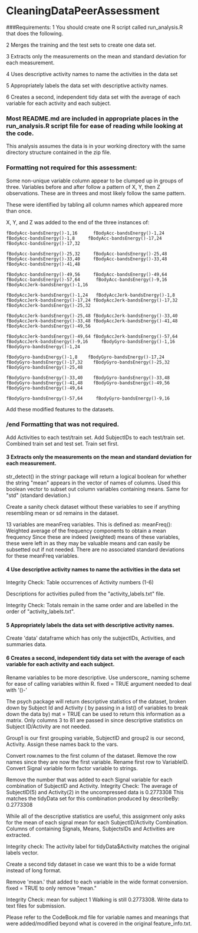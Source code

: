 CleaningDataPeerAssessment
==========================
###Requirements:
1 You should create one R script called run_analysis.R that does the following.
 
2 Merges the training and the test sets to create one data set.

3 Extracts only the measurements on the mean and standard deviation for each measurement. 

4 Uses descriptive activity names to name the activities in the data set

5 Appropriately labels the data set with descriptive activity names. 

6 Creates a second, independent tidy data set with the average of each variable for each activity and each subject. 

### Most README.md are included in appropriate places in the run_analysis.R script file for ease of reading while looking at the code.

This analysis assumes the data is in your working directory with the same directory structure contained in the zip file.

### Formatting not required for this assessment:

Some non-unique variable column appear to be clumped up in groups of three. Variables before and after follow a pattern of X, Y, then Z observations. 
These are in threes and most likely follow the same pattern. 

These were identified by tabling all column names which appeared more than once.

X, Y, and Z was added to the end of the three instances of:

	fBodyAcc-bandsEnergy()-1,16      fBodyAcc-bandsEnergy()-1,24       fBodyAcc-bandsEnergy()-1,8     fBodyAcc-bandsEnergy()-17,24     fBodyAcc-bandsEnergy()-17,32 

    fBodyAcc-bandsEnergy()-25,32     fBodyAcc-bandsEnergy()-25,48     fBodyAcc-bandsEnergy()-33,40     fBodyAcc-bandsEnergy()-33,48     fBodyAcc-bandsEnergy()-41,48 

    fBodyAcc-bandsEnergy()-49,56     fBodyAcc-bandsEnergy()-49,64     fBodyAcc-bandsEnergy()-57,64      fBodyAcc-bandsEnergy()-9,16  fBodyAccJerk-bandsEnergy()-1,16 

	fBodyAccJerk-bandsEnergy()-1,24   fBodyAccJerk-bandsEnergy()-1,8 fBodyAccJerk-bandsEnergy()-17,24 fBodyAccJerk-bandsEnergy()-17,32 fBodyAccJerk-bandsEnergy()-25,32 

	fBodyAccJerk-bandsEnergy()-25,48 fBodyAccJerk-bandsEnergy()-33,40 fBodyAccJerk-bandsEnergy()-33,48 fBodyAccJerk-bandsEnergy()-41,48 fBodyAccJerk-bandsEnergy()-49,56 

	fBodyAccJerk-bandsEnergy()-49,64 fBodyAccJerk-bandsEnergy()-57,64  fBodyAccJerk-bandsEnergy()-9,16     fBodyGyro-bandsEnergy()-1,16     fBodyGyro-bandsEnergy()-1,24 

    fBodyGyro-bandsEnergy()-1,8    fBodyGyro-bandsEnergy()-17,24    fBodyGyro-bandsEnergy()-17,32    fBodyGyro-bandsEnergy()-25,32    fBodyGyro-bandsEnergy()-25,48 

	fBodyGyro-bandsEnergy()-33,40    fBodyGyro-bandsEnergy()-33,48    fBodyGyro-bandsEnergy()-41,48    fBodyGyro-bandsEnergy()-49,56    fBodyGyro-bandsEnergy()-49,64 
 
	fBodyGyro-bandsEnergy()-57,64     fBodyGyro-bandsEnergy()-9,16 
	
Add these modified features to the datasets.

### /end Formatting that was not required. 


Add Activities to each test/train set.
Add SubjectIDs to each test/train set. 
Combined train set and test set. Train set first.

#### 3 Extracts only the measurements on the mean and standard deviation for each measurement. 

str_detect() in the stringr package will return a logical boolean for
whether the string "mean" appears in the vector of names of columns.
Used this boolean vector to subset out column variables containing means.
Same for "std" (standard deviation.)

Create a sanity check dataset without these variables to see if anything resembling mean or sd remains in the dataset.

13 variables are meanFreq variables. This is defined as:
meanFreq(): Weighted average of the frequency components to obtain a mean frequency
Since these are indeed (weighted) means of these variables,
these were left in as they may be valuable means and can easily be subsetted out if not needed.
There are no associated standard deviations for these meanFreq variables.

#### 4 Use descriptive activity names to name the activities in the data set

Integrity Check: Table occurrences of Activity numbers (1-6)

Descriptions for activities pulled from the "activity_labels.txt" file.

Integrity Check: Totals remain in the same order and are labelled in the order of "activity_labels.txt". 

#### 5 Appropriately labels the data set with descriptive activity names. 

Create 'data' dataframe which has only the subjectIDs, Activities, and summaries data.


#### 6 Creates a second, independent tidy data set with the average of each variable for each activity and each subject. 

Rename variables to be more descriptive. Use underscore_ naming scheme for ease of calling variables within R.
fixed = TRUE argument needed to deal with '()-'

The psych package will return descriptive statistics of the dataset, broken down by Subject Id and Activity 
( by passing in a list() of variables to break down the data by)
mat = TRUE can be used to return this information as a matrix.
Only columns 3 to 81 are passed in since descriptive statistics on Subject ID/Activity are not needed.

Group1 is our first grouping variable, SubjectID and group2 is our second, Activity. Assign these names back to the vars.

Convert row.names to the first column of the dataset.
Remove the row names since they are now the first variable.
Rename first row to VariableID. 
Convert Signal variable form factor variable to strings.

Remove the number that was added to each Signal variable for each combination of SubjectID and Activity. 
Integrity Check: The average of SubjectID(5) and Activity(2) in the uncompressed data is 0.2773308
This matches the tidyData set for this combination produced by describeBy: 0.2773308 


While all of the descriptive statistics are useful, this assignment only asks for the mean of each signal mean for 
each SubjectID/Activity Combination. Columns of containing Signals, Means, SubjectsIDs and Activities are extracted.

Integrity check: The activity label for tidyData$Activity matches the original labels vector.

Create a second tidy dataset in case we want this to be a wide format instead of long format.

Remove 'mean.' that added to each variable in the wide format conversion. fixed = TRUE to only remove "mean."

Integrity Check: mean for subject 1 Walking is still 0.2773308.
Write data to text files for submission.


Please refer to the CodeBook.md file for variable names and meanings that were added/modified beyond what is covered in the original feature_info.txt.